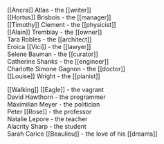 [[Ancra]] Atlas - the [[writer]]  
[[Hortus]] Brisbois - the [[manager]]  
[[Timothy]] Clement - the [[physicist]]  
[[Alain]] Tremblay - the [[owner]]  
Tara Robles - the [[architect]]  
Eroica [[Vici]] - the [[lawyer]]  
Selene Bauman - the [[curator]]  
Catherine Shanks - the [[engineer]]  
Charlotte Simone Gagnon - the [[doctor]]  
[[Louise]] Wright - the [[pianist]]  
  
[[Walking]] [[Eagle]] - the vagrant  
David Hawthorn - the programmer  
Maximilian Meyer - the politician  
Peter [[Rose]] - the professor  
Natalie Lepore - the teacher  
Alacrity Sharp - the student  
Sarah Carice [[Beaulieu]] - the love of his [[dreams]]